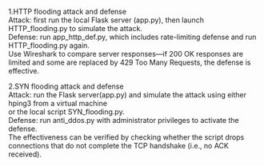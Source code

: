 1.HTTP flooding attack and defense  
Attack: first run the local Flask server (app.py), then launch HTTP_flooding.py to simulate the attack.  
Defense: run app_http_def.py, which includes rate-limiting defense and run HTTP_flooding.py again.  
Use Wireshark to compare server responses—if 200 OK responses are limited and some are replaced by 429 Too Many Requests, the defense is effective.


2.SYN flooding attack and defense  
Attack: run the Flask server(app.py) and simulate the attack using either hping3 from a virtual machine  
or the local script SYN_flooding.py.  
Defense: run anti_ddos.py with administrator privileges to activate the defense.  
The effectiveness can be verified by checking whether the script drops connections that do not complete the TCP handshake (i.e., no ACK received).
